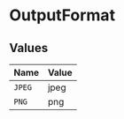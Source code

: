 # OutputFormat


## Values

| Name   | Value  |
| ------ | ------ |
| `JPEG` | jpeg   |
| `PNG`  | png    |